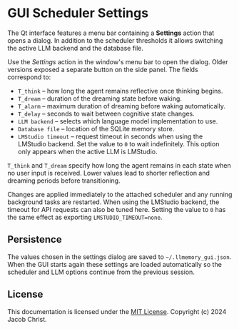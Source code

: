 # GUI Scheduler Settings

The Qt interface features a menu bar containing a **Settings** action that opens
a dialog.  In addition to the scheduler thresholds it allows switching the
active LLM backend and the database file.

Use the *Settings* action in the window's menu bar to open the dialog. Older
versions exposed a separate button on the side panel. The
fields correspond to:

- `T_think` – how long the agent remains reflective once thinking begins.
- `T_dream` – duration of the dreaming state before waking.
- `T_alarm` – maximum duration of dreaming before waking automatically.
- `T_delay` – seconds to wait between cognitive state changes.
- `LLM backend` – selects which language model implementation to use.
- `Database file` – location of the SQLite memory store.
- `LMStudio timeout` – request timeout in seconds when using the LMStudio
  backend. Set the value to `0` to wait indefinitely. This option only appears
  when the active LLM is LMStudio.

`T_think` and `T_dream` specify how long the agent remains in each state when
no user input is received. Lower values lead to shorter reflection and dreaming
periods before transitioning.

Changes are applied immediately to the attached scheduler and any running
background tasks are restarted. When using the LMStudio backend, the timeout
for API requests can also be tuned here. Setting the value to ``0`` has the same
effect as exporting ``LMSTUDIO_TIMEOUT=none``.

## Persistence

The values chosen in the settings dialog are saved to
``~/.llmemory_gui.json``. When the GUI starts again these settings are
loaded automatically so the scheduler and LLM options continue from the
previous session.

## License

This documentation is licensed under the [MIT License](../LICENSE). Copyright (c) 2024 Jacob Christ.

